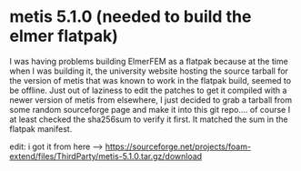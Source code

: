 # metis 5.1.0 (needed to build the elmer flatpak)

I was having problems building ElmerFEM as a flatpak because at the time when I was building it, the university website hosting the source tarball for the version of metis that was known to work in the flatpak build, seemed to be offline. Just out of laziness to edit the patches to get it compiled with a newer version of metis from elsewhere, I just decided to grab a tarball from some random sourceforge page and make it into this git repo.... of course I at least checked the sha256sum to verify it first. It matched the sum in the flatpak manifest.

edit: i got it from here --> https://sourceforge.net/projects/foam-extend/files/ThirdParty/metis-5.1.0.tar.gz/download
